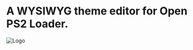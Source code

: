 # A WYSIWYG theme editor for Open PS2 Loader.

![Logo](https://github.com/IcySon55/OPL-Theme-Editor/blob/master/OPL-Theme-Editor/images/ps2.ico)